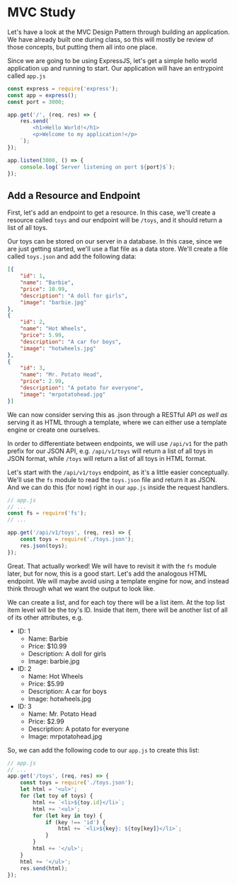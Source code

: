 # MVC Study     
Let's have a look at the MVC Design Pattern through building an application. We have already built one during class, so this will mostly be review of those concepts, but putting them all into one place.  
  
Since we are going to be using ExpressJS, let's get a simple hello world application up and running to start. Our application will have an entrypoint called `app.js`
  
```js
const express = require('express');
const app = express();
const port = 3000;

app.get('/', (req, res) => {
    res.send(`
        <h1>Hello World!</h1>
        <p>Welcome to my application!</p>
    `);
});

app.listen(3000, () => {
    console.log(`Server listening on port ${port}$`);
});
```

## Add a Resource and Endpoint  
  
First, let's add an endpoint to get a resource. In this case, we'll create a resource called `toys` and our endpoint will be `/toys`, and it should return a list of all toys.  
  
Our toys can be stored on our server in a database. In this case, since we are just getting started, we'll use a flat file as a data store. We'll create a file called `toys.json` and add the following data:

```json
[{
    "id": 1,
    "name": "Barbie",
    "price": 10.99,
    "description": "A doll for girls",
    "image": "barbie.jpg"
},
{
    "id": 2,
    "name": "Hot Wheels",
    "price": 5.99,
    "description": "A car for boys",
    "image": "hotwheels.jpg"
},
{
    "id": 3,
    "name": "Mr. Potato Head",
    "price": 2.99,
    "description": "A potato for everyone",
    "image": "mrpotatohead.jpg"
}]
```

We can now consider serving this as .json through a RESTful API _as well as_ serving it as HTML through a template, where we can either use a template engine or create one ourselves.   
  
In order to differentiate between endpoints, we will use `/api/v1` for the path prefix for our JSON API, e.g. `/api/v1/toys` will return a list of all toys in JSON format, while `/toys` will return a list of all toys in HTML format.  
  
Let's start with the `/api/v1/toys` endpoint, as it's a little easier conceptually. We'll use the `fs` module to read the `toys.json` file and return it as JSON. And we can do this (for now) right in our `app.js` inside the request handlers.  
  
```js
// app.js
// ... 
const fs = require('fs');
// ...

app.get('/api/v1/toys', (req, res) => {
    const toys = require('./toys.json');
    res.json(toys);
});
```

Great. That actually worked! We will have to revisit it with the `fs` module later, but for now, this is a good start. Let's add the analogous HTML endpoint. We will maybe avoid using a template engine for now, and instead think through what we want the output to look like.  
  
We can create a list, and for each toy there will be a list item. At the top list item level will be the toy's ID. Inside that item, there will be another list of all of its other attributes, e.g.  
  
  * ID: 1
    * Name: Barbie
    * Price: $10.99
    * Description: A doll for girls
    * Image: barbie.jpg
  * ID: 2
    * Name: Hot Wheels
    * Price: $5.99
    * Description: A car for boys
    * Image: hotwheels.jpg
  * ID: 3
    * Name: Mr. Potato Head
    * Price: $2.99
    * Description: A potato for everyone
    * Image: mrpotatohead.jpg

So, we can add the following code to our `app.js` to create this list:

```js
// app.js
// ...
app.get('/toys', (req, res) => {
    const toys = require('./toys.json');
    let html = '<ul>';
    for (let toy of toys) {
        html += `<li>${toy.id}</li>`;
        html += '<ul>';
        for (let key in toy) {
            if (key !== 'id') {
                html += `<li>${key}: ${toy[key]}</li>`;
            }
        }
        html += '</ul>';
    }
    html += '</ul>';
    res.send(html);
});
```
